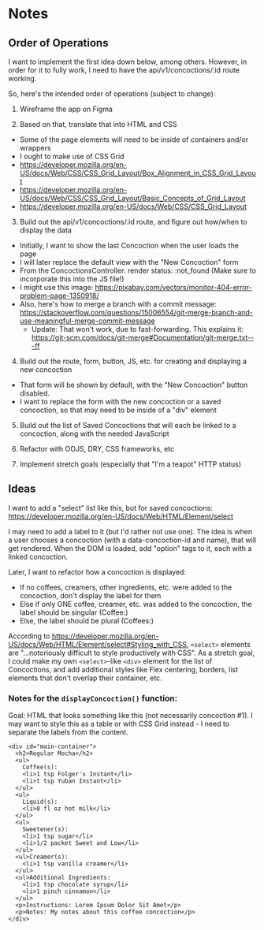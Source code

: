 # Notes

## Order of Operations
I want to implement the first idea down below, among others. However, in order for it to fully work, I need to have the api/v1/concoctions/:id route working.

So, here's the intended order of operations (subject to change):
1. Wireframe the app on Figma

2. Based on that, translate that into HTML and CSS
  * Some of the page elements will need to be inside of containers and/or wrappers
  * I ought to make use of CSS Grid
  * https://developer.mozilla.org/en-US/docs/Web/CSS/CSS_Grid_Layout/Box_Alignment_in_CSS_Grid_Layout
  * https://developer.mozilla.org/en-US/docs/Web/CSS/CSS_Grid_Layout/Basic_Concepts_of_Grid_Layout
  * https://developer.mozilla.org/en-US/docs/Web/CSS/CSS_Grid_Layout

3. Build out the api/v1/concoctions/:id route, and figure out how/when to display the data
  * Initially, I want to show the last Concoction when the user loads the page
  * I will later replace the default view with the "New Concoction" form
  * From the ConcoctionsController: render status: :not_found (Make sure to incorporate this into the JS file!)
  * I might use this image: https://pixabay.com/vectors/monitor-404-error-problem-page-1350918/
  * Also, here's how to merge a branch with a commit message: https://stackoverflow.com/questions/15006554/git-merge-branch-and-use-meaningful-merge-commit-message
    * Update: That won't work, due to fast-forwarding. This explains it: https://git-scm.com/docs/git-merge#Documentation/git-merge.txt---ff

4. Build out the route, form, button, JS, etc. for creating and displaying a new concoction
  * That form will be shown by default, with the "New Concoction" button disabled.
  * I want to replace the form with the new concoction or a saved concoction, so that may need to be inside of a "div" element

5. Build out the list of Saved Concoctions that will each be linked to a concoction, along with the needed JavaScript

6. Refactor with OOJS, DRY, CSS frameworks, etc

7. Implement stretch goals (especially that "I'm a teapot" HTTP status)

## Ideas
I want to add a "select" list like this, but for saved concoctions:
https://developer.mozilla.org/en-US/docs/Web/HTML/Element/select

I may need to add a label to it (but I'd rather not use one).
The idea is when a user chooses a concoction (with a data-concoction-id and name), that will get rendered.
When the DOM is loaded, add "option" tags to it, each with a linked concoction.

Later, I want to refactor how a concoction is displayed:
  * If no coffees, creamers, other ingredients, etc. were added to the concoction, don't display the label for them
  * Else if only ONE coffee, creamer, etc. was added to the concoction, the label should be singular (Coffee:)
  * Else, the label should be plural (Coffees:)

According to https://developer.mozilla.org/en-US/docs/Web/HTML/Element/select#Styling_with_CSS, `<select>` elements are "...notoriously difficult to style productively with CSS".
As a stretch goal, I could make my own `<select>`-like `<div>` element for the list of Concoctions, and add additional styles like Flex centering, borders, list elements that don't overlap their container, etc.

### Notes for the `displayConcoction()` function:
Goal: HTML that looks something like this (not necessarily concoction #1).
I may want to style this as a table or with CSS Grid instead - I need to separate the labels from the content.
```
<div id="main-container">
  <h2>Regular Mocha</h2>
  <ul>
    Coffee(s):
    <li>1 tsp Folger's Instant</li>
    <li>t tsp Yuban Instant</li>
  </ul>
  <ul>
    Liquid(s):
    <li>8 fl oz hot milk</li>
  </ul>
  <ul>
    Sweetener(s):
    <li>1 tsp sugar</li>
    <li>1/2 packet Sweet and Low</li>
  </ul>
  <ul>Creamer(s):
    <li>1 tsp vanilla creamer</li>
  </ul>
  <ul>Additional Ingredients:
    <li>1 tsp chocolate syrup</li>
    <li>1 pinch cinnamon</li>
  </ul>
  <p>Instructions: Lorem Ipsum Dolor Sit Amet</p>
  <p>Notes: My notes about this coffee concoction</p>
</div>
```